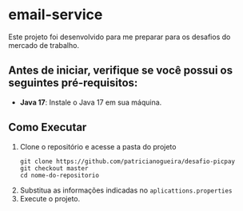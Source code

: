 # email-service

Este projeto foi desenvolvido para me preparar para os desafios do mercado de trabalho.

## Antes de iniciar, verifique se você possui os seguintes pré-requisitos:

- **Java 17**: Instale o Java 17 em sua máquina.

## Como Executar

1. Clone o repositório e acesse a pasta do projeto
   ```shell
   git clone https://github.com/patricianogueira/desafio-picpay
   git checkout master
   cd nome-do-repositorio
    ```
2. Substitua as informações indicadas no `aplicattions.properties`
3. Execute o projeto.
